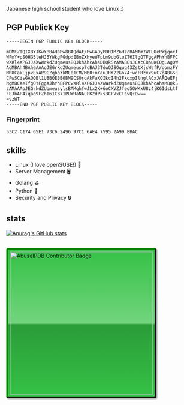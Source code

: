Japanese high school student who love Linux :) <br>

## PGP Publick Key
```
-----BEGIN PGP PUBLIC KEY BLOCK-----

mDMEZIQIXBYJKwYBBAHaRw8BAQdAt/PwGADyPDR1MZ6HzcBAMtm7WTLOePWjqocf
WFmY+pS0HG5leHJ5YWkgPGdpdEBuZXhyeWFpLm9ubGluZT6IlgQTFggAPhYhBFPC
wXRl4XPGJJaXwWrkdZUqmeusBQJkhAhcAhsDBQkSzAMABQsJCAcCBhUKCQgLAgQW
AgMBAh4BAheAAAoJEGrkdZUqmeusp7cBAJ3TdwQJSOguq43ZstXjsWsfP/gomzFY
MR8CakLjpvExAP9GZqbhXkML01CM/MB0+oYauJRK22Gn74+wcFRzxx9uC7g4BGSE
CFwSCisGAQQBl1UBBQEBB0BM9CS0roAkFaXOIkcI4h2FkoxpIlnglACxJARQeEFj
NgMBCAeIfgQYFggAJhYhBFPCwXRl4XPGJJaXwWrkdZUqmeusBQJkhAhcAhsMBQkS
zAMAAAoJEGrkdZUqmeusylsBAMqhfwJLx2K+6oCXVZJfeq5OWKxU8z4jK6IdsLtf
FEJbAP4iqao9FZhI61C371PUWRaNAuFK2dPks3CFVxCTsvQ+Dw==
=vzWT
-----END PGP PUBLIC KEY BLOCK-----
```
### Fingerprint
```
53C2 C174 65E1 73C6 2496 97C1 6AE4 7595 2A99 EBAC
```

## skills
 - Linux (I love openSUSE!) 🐧
 - Server Management 🖥
 - Golang ⛳
 - Python 🐍
 - Security and Privacy 🔒

## stats
[![Anurag's GitHub stats](https://github-readme-stats.vercel.app/api?username=nexryai&count_private=true&show_icons=true&theme=tokyonight&hide_rank=true)](https://github.com/anuraghazra/github-readme-stats)
<br>

<br> <a href="https://www.abuseipdb.com/user/67897" title="AbuseIPDB is an IP address blacklist for webmasters and sysadmins to report IP addresses engaging in abusive behavior on their networks">
	<img src="https://www.abuseipdb.com/contributor/67897.svg" alt="AbuseIPDB Contributor Badge" style="width: 381px;border-radius: 5px;border-top: 5px solid #058403;border-right: 5px solid #111;border-bottom: 5px solid #111;border-left: 5px solid #058403;padding: 5px;background: #35c246 linear-gradient(rgba(255,255,255,0), rgba(255,255,255,.3) 50%, rgba(0,0,0,.2) 51%, rgba(0,0,0,0));padding: 5px;box-shadow: 2px 2px 1px 1px rgba(0, 0, 0, .2);">
</a>
